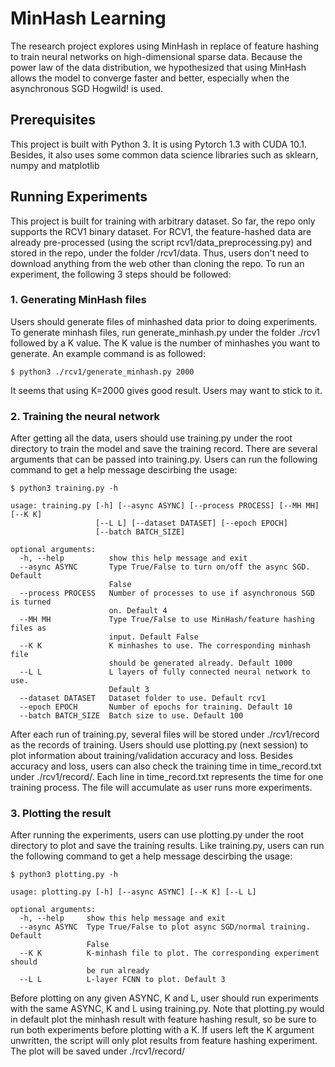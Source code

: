 # MinHash Learning

The research project explores using MinHash in replace of feature hashing to train neural networks on high-dimensional sparse data. Because the power law of the data distribution, we hypothesized that using MinHash allows the model to converge faster and better, especially when the asynchronous SGD Hogwild! is used.

## Prerequisites

This project is built with Python 3. It is using Pytorch 1.3 with CUDA 10.1. Besides, it also uses some common data science libraries such as sklearn, numpy and matplotlib

## Running Experiments

This project is built for training with arbitrary dataset. So far, the repo only supports the RCV1 binary dataset. 
For RCV1, the feature-hashed data are already pre-processed (using the script rcv1/data_preprocessing.py) and stored in the repo, under the folder /rcv1/data. Thus, users don't need to download anything from the web other than cloning the repo.
To run an experiment, the following 3 steps should be followed:

### 1. Generating MinHash files

Users should generate files of minhashed data prior to doing experiments. To generate minhash files, run generate_minhash.py under the folder ./rcv1 followed by a K value. The K value is the number of minhashes you want to generate. An example command is as followed:
```
$ python3 ./rcv1/generate_minhash.py 2000
```
It seems that using K=2000 gives good result. Users may want to stick to it.


### 2. Training the neural network

After getting all the data, users should use training.py under the root directory to train the model and save the training record. There are several arguments that can be passed into training.py. Users can run the following command to get a help message descirbing the usage:
```
$ python3 training.py -h

usage: training.py [-h] [--async ASYNC] [--process PROCESS] [--MH MH] [--K K]
                   [--L L] [--dataset DATASET] [--epoch EPOCH]
                   [--batch BATCH_SIZE]

optional arguments:
  -h, --help          show this help message and exit
  --async ASYNC       Type True/False to turn on/off the async SGD. Default
                      False
  --process PROCESS   Number of processes to use if asynchronous SGD is turned
                      on. Default 4
  --MH MH             Type True/False to use MinHash/feature hashing files as
                      input. Default False
  --K K               K minhashes to use. The corresponding minhash file
                      should be generated already. Default 1000
  --L L               L layers of fully connected neural network to use.
                      Default 3
  --dataset DATASET   Dataset folder to use. Default rcv1
  --epoch EPOCH       Number of epochs for training. Default 10
  --batch BATCH_SIZE  Batch size to use. Default 100
```
After each run of training.py, several files will be stored under ./rcv1/record as the records of training. Users should use plotting.py (next session) to plot information about training/validation accuracy and loss. Besides accuracy and loss, users can also check the training time in time_record.txt under ./rcv1/record/. Each line in time_record.txt represents the time for one training process. The file will accumulate as user runs more experiments.

### 3. Plotting the result

After running the experiments, users can use plotting.py under the root directory to plot and save the training results. Like training.py, users can run the following command to get a help message descirbing the usage:
```
$ python3 plotting.py -h

usage: plotting.py [-h] [--async ASYNC] [--K K] [--L L]

optional arguments:
  -h, --help     show this help message and exit
  --async ASYNC  Type True/False to plot async SGD/normal training. Default
                 False
  --K K          K-minhash file to plot. The corresponding experiment should
                 be run already
  --L L          L-layer FCNN to plot. Default 3
```
Before plotting on any given ASYNC, K and L, user should run experiments with the same ASYNC, K and L using training.py. Note that plotting.py would in default plot the minhash result with feature hashing result, so be sure to run both experiments before plotting with a K. If users left the K argument unwritten, the script will only plot results from feature hashing experiment. The plot will be saved under ./rcv1/record/



